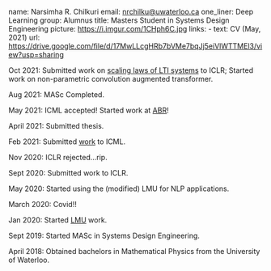 name: Narsimha R. Chilkuri 
email: nrchilku@uwaterloo.ca 
one_liner: Deep Learning 
group: Alumnus
title: Masters Student in Systems Design Engineering 
picture: https://i.imgur.com/1CHph6C.jpg
links:
    - text: CV (May, 2021)
      url: https://drive.google.com/file/d/17MwLLcgHRb7bVMe7bqJj5eiVlWTTMEl3/view?usp=sharing 


Oct 2021: Submitted work on [scaling laws of LTI systems](https://arxiv.org/pdf/2110.02402.pdf) to ICLR; Started work on non-parametric convolution augmented transformer.

Aug 2021: MASc Completed.

May 2021: ICML accepted! Started work at [ABR](https://appliedbrainresearch.com/)!

April 2021: Submitted thesis.

Feb 2021: Submitted [work](https://arxiv.org/abs/2102.11417) to ICML.

Nov 2020: ICLR rejected...rip.  

Sept 2020: Submitted work to ICLR.  

May 2020: Started using the (modified) LMU for NLP applications. 

March 2020: Covid!!

Jan 2020: Started [LMU](https://papers.nips.cc/paper/2019/file/952285b9b7e7a1be5aa7849f32ffff05-Paper.pdf) work.

Sept 2019: Started MASc in Systems Design Engineering.

April 2018: Obtained bachelors in Mathematical Physics from the University of Waterloo. 

